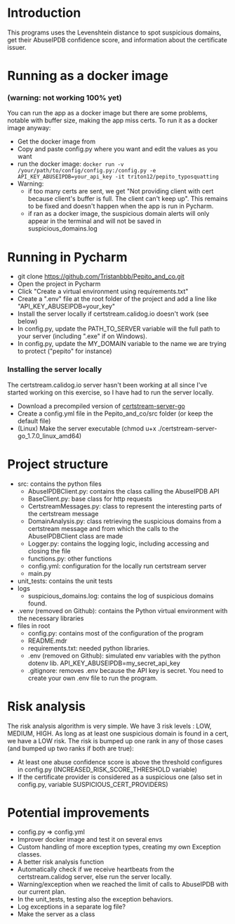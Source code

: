 
# Introduction
This programs uses the Levenshtein distance to spot suspicious domains, get their AbuseIPDB confidence score,
and information about the certificate issuer.

# Running as a docker image 
### (warning: not working 100% yet)
You can run the app as a docker image but there are some problems, notable with buffer size, making the app miss certs.
To run it as a docker image anyway:
- Get the docker image from []()
- Copy and paste config.py where you want and edit the values as you want
- run the docker image:
    `docker run -v /your/path/to/config/config.py:/config.py -e API_KEY_ABUSEIPDB=your_api_key -it triton12/pepito_typosquatting`
- Warning:
  - if too many certs are sent, we get "Not providing client with cert because client's buffer is full. The client can't keep up". This remains to be fixed and doesn't happen when the app is run in Pycharm.
  - if ran as a docker image, the suspicious domain alerts will only appear in the terminal and will not be saved in suspicious_domains.log

# Running in Pycharm
- git clone https://github.com/Tristanbbb/Pepito_and_co.git
- Open the project in Pycharm
- Click "Create a virtual environment using requirements.txt"
- Create a ".env" file at the root folder of the project and add a line like "API_KEY_ABUSEIPDB=your_key"
- Install the server locally if certstream.calidog.io doesn't work (see below)
- In config.py, update the PATH_TO_SERVER variable will the full path to your server (including ".exe" if on Windows).
- In config.py, update the MY_DOMAIN variable to the name we are trying to protect ("pepito" for instance)

### Installing the server locally
The certstream.calidog.io server hasn't been working at all since I've started working on this exercise, so I have had to run the server locally.
- Download a precompiled version of [certstream-server-go](https://github.com/d-Rickyy-b/certstream-server-go)
- Create a config.yml file in the Pepito_and_co/src folder (or keep the default file)
- (Linux) Make the server executable (chmod u+x ./certstream-server-go_1.7.0_linux_amd64)

# Project structure
- src: contains the python files
  - AbuseIPDBClient.py: contains the class calling the AbuseIPDB API
  - BaseClient.py: base class for http requests
  - CertstreamMessages.py: class to represent the interesting parts of the certstream message
  - DomainAnalysis.py: class retrieving the suspicious domains from a certstream message and from which the calls to the AbuseIPDBClient class are made
  - Logger.py: contains the logging logic, including accessing and closing the file
  - functions.py: other functions
  - config.yml: configuration for the locally run certstream server
  - main.py
- unit_tests: contains the unit tests
- logs
  - suspicious_domains.log: contains the log of suspicious domains found.
- .venv (removed on Github): contains the Python virtual environment with the necessary libraries
- files in root
  - config.py: contains most of the configuration of the program
  - README.mdr
  - requirements.txt: needed python libraries.
  - .env (removed on Github): simulated env variables with the python dotenv lib. API_KEY_ABUSEIPDB=my_secret_api_key
  - .gitignore: removes .env because the API key is secret. You need to create your own .env file to run the program.

# Risk analysis
The risk analysis algorithm is very simple. We have 3 risk levels : LOW, MEDIUM, HIGH.
As long as at least one suspicious domain is found in a cert, we have a LOW risk.
The risk is bumped up one rank in any of those cases (and bumped up two ranks if both are true):
- At least one abuse confidence score is above the threshold configures in config.py (INCREASED_RISK_SCORE_THRESHOLD variable)
- If the certificate provider is considered as a suspicious one (also set in config.py, variable SUSPICIOUS_CERT_PROVIDERS)

# Potential improvements
- config.py => config.yml
- Improver docker image and test it on several envs
- Custom handling of more exception types, creating my own Exception classes.
- A better risk analysis function
- Automatically check if we receive heartbeats from the certstream.calidog server, else run the server locally.
- Warning/exception when we reached the limit of calls to AbuseIPDB with our current plan.
- In the unit_tests, testing also the exception behaviors.
- Log exceptions in a separate log file?
- Make the server as a class